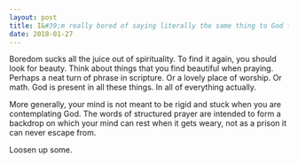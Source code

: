 ```yaml
---
layout: post
title: I&#39;m really bored of saying literally the same thing to God five times a day for the past 20 years. Why can&#39;t I pray in my own way?
date: 2018-01-27
---
```


<p>Boredom sucks all the juice out of spirituality. To find it again, you should look for beauty. Think about things that you find beautiful when praying. Perhaps a neat turn of phrase in scripture. Or a lovely place of worship. Or math. God is present in all these things. In all of everything actually.</p><p>More generally, your mind is not meant to be rigid and stuck when you are contemplating God. The words of structured prayer are intended to form a backdrop on which your mind can rest when it gets weary, not as a prison it can never escape from.</p><p>Loosen up some.</p>
